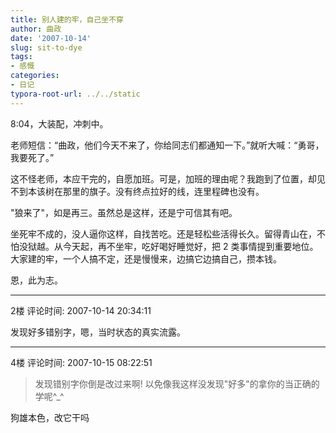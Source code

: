 ```yaml
---
title: 别人建的牢，自己坐不穿
author: 曲政
date: '2007-10-14'
slug: sit-to-dye
tags:
- 感慨
categories:
- 日记
typora-root-url: ../../static
---
```


8:04，大装配，冲刺中。

老师短信：“曲政，他们今天不来了，你给同志们都通知一下。”就听大喊：“勇哥，我要死了。”

这不怪老师，本应干完的，自愿加班。可是，加班的理由呢？我跑到了位置，却见不到本该树在那里的旗子。没有终点拉好的线，连里程碑也没有。

"狼来了"，如是再三。虽然总是这样，还是宁可信其有吧。

坐死牢不成的，没人逼你这样，自找苦吃。还是轻松些活得长久。留得青山在，不怕没狱越。从今天起，再不坐牢，吃好喝好睡觉好，把 2 类事情提到重要地位。大家建的牢，一个人搞不定，还是慢慢来，边搞它边搞自己，攒本钱。

恩，此为志。        

---

2楼 评论时间: 2007-10-14 20:34:11

发现好多错别字，嗯，当时状态的真实流露。 

---

4楼 评论时间: 2007-10-15 08:22:51

>   发现错别字你倒是改过来啊! 以免像我这样没发现"好多"的拿你的当正确的学呢^_^ 
>

狗雄本色，改它干吗 
